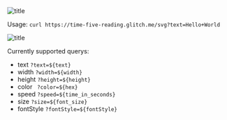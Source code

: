 <picture align="center">
  <source media="(prefers-color-scheme: dark)" srcset="https://time-five-reading.glitch.me/svg?text=Profile+Text+Animation+Generator&color=%23eeeee3" />
  <source media="(prefers-color-scheme: light)" srcset="https://time-five-reading.glitch.me/svg?text=Profile+Text+Animation+Generator&color=%2321130d" />
  <img alt="title" src="https://time-five-reading.glitch.me/svg?text=Profile+Text+Animation+Generator" />
</picture>

Usage: ``` curl https://time-five-reading.glitch.me/svg?text=Hello+World ``` 

<picture align="center">
  <source media="(prefers-color-scheme: dark)" srcset="https://time-five-reading.glitch.me/svg?text=Hello+World&color=%23eeeee3&size=20" />
  <source media="(prefers-color-scheme: light)" srcset="https://time-five-reading.glitch.me/svg?text=Hello+World&color=%2321130dsize=20" />
  <img alt="title" src="https://time-five-reading.glitch.me/svg?text=Hello+World" />
</picture>

Currently supported querys:
- text ``` ?text=${text} ```
- width ``` ?width=${width} ```
- height ``` ?height=${height} ```
- color ``` ?color=${hex}```
- speed ``` ?speed=${time_in_seconds} ```
- size ``` ?size=${font_size} ```
- fontStyle ```?fontStyle=${fontStyle} ```
